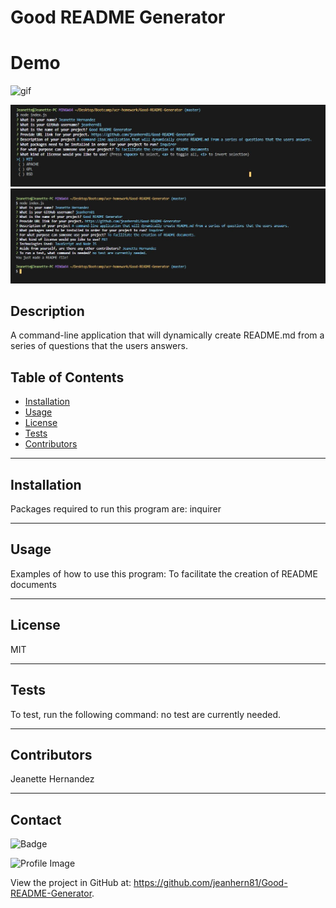 # Good README Generator 

# Demo
![gif](./assets/demo/README.mdDemo.gif)

![](./assets/images/questionsLicensing.JPG)
![](./assets/images/questions.JPG)


## Description
A command-line application that will dynamically create README.md from a series of questions that the users answers.

## Table of Contents
- [Installation](#installation)
- [Usage](#usage)
- [License](#license)
- [Tests](#tests)
- [Contributors](#contributors)
---
## Installation
Packages required to run this program are: 
inquirer

---    
## Usage
Examples of how to use this program: 
To facilitate the creation of README documents

---

## License
MIT

---

## Tests
To test, run the following command:
no test are currently needed.

---

## Contributors
Jeanette Hernandez

---

## Contact
    
![Badge](https://img.shields.io/badge/Github-jeanhern81-4cbbb9) 
    
![Profile Image](https://github.com/jeanhern81.png?size=60)
    
View the project in GitHub at: https://github.com/jeanhern81/Good-README-Generator.